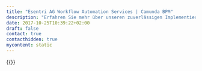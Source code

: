 ```yaml
---
title: "Esentri AG Workflow Automation Services | Camunda BPM"
description: "Erfahren Sie mehr über unseren zuverlässigen Implementierungspartner Esentri AG. Camunda ist der Marktführer für Workflow-Automatisierung und Geschäftsprozessmanagement. Holen Sie sich heute Ihre 30-Tage-Testversion."
date: 2017-10-25T10:39:22+02:00
draft: false
contact: true
contacthidden: true
mycontent: static
---
```

{{<partner-single
company="esentri AG / esentri swiss AG"
type="si"
website="http://www.esentri.com"
countrycode="DE"
city="Ettlingen"
description="<p>Der Fokus der esentri AG liegt auf der Digitalisierung und Modernisierung von Gesch&auml;ftsprozessen und Gesch&auml;ftsmodellen. Die eingesetzten Technologien sowie der agile Entwicklungsansatz bilden dabei ein verl&auml;ssliches Fundament f&uuml;r die Integration von IT-Systemen und Prozessen. Als Pionier bei der Digitalisierung von Unternehmen und bei der Nutzung von Cloud Plattformen setzen wir auf moderne Java Technologien f&uuml;r erfolgreiche Middleware- und Applikationsentwicklungs-projekte (Web und Mobile).</p>"
siregion="dach"
level="certified"
logo="//images.ctfassets.net/vpidbgnakfvf/18bf3ShbbO0aYa8wOM6Gk4/96bdb7a946ae48937368aef54f159df5/esentri.png">}}